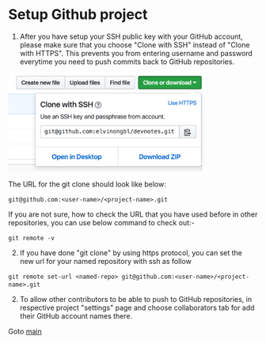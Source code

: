 # Setup Github project

1) After you have setup your SSH public key with your GitHub account, please
make sure that you choose "Clone with SSH" instead of "Clone with HTTPS". This
prevents you from entering username and password everytime you need to push
commits back to GitHub repositories.

<img src="../images/clone-with-ssh.png" width="400" height="200" />

The URL for the git clone should look like below:
```
git@github.com:<user-name>/<project-name>.git
```

If you are not sure, how to check the URL that you have used before in other
repositories, you can use below command to check out:-

```
git remote -v
```

2) If you have done "git clone" by using https protocol, you can set the new url
for your named repository with ssh as follow
```
git remote set-url <named-repo> git@github.com:<user-name>/<project-name>.git
```

2) To allow other contributors to be able to push to GitHub repositories,
in respective project "settings" page and choose collaborators tab for add their
GitHub account names there.

Goto [main](https://github.com/elvinongbl/devnotes)
